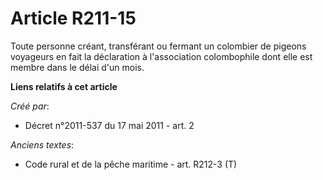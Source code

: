 # Article R211-15

Toute personne créant, transférant ou fermant un colombier de pigeons voyageurs en fait la déclaration à l'association
colombophile dont elle est membre dans le délai d'un mois.

**Liens relatifs à cet article**

_Créé par_:

  - Décret n°2011-537 du 17 mai 2011 - art. 2

_Anciens textes_:

  - Code rural et de la pêche maritime - art. R212-3 (T)

